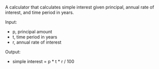 A calculator that calculates simple interest given principal, annual rate of interest, and time period in years.

Input:
- p, principal amount
- t, time period in years
- r, annual rate of interest

Output:
- simple interest = p * t * r / 100
